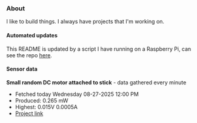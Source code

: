 ### About
I like to build things. I always have projects that I'm working on.

#### Automated updates
This README is updated by a script I have running on a Raspberry Pi, can see the repo [here](https://github.com/jdc-cunningham/raspi-git-repo-updater).

#### Sensor data


**Small random DC motor attached to stick** - data gathered every minute
- Fetched today Wednesday 08-27-2025 12:00 PM
- Produced: 0.265 mW
- Highest: 0.015V 0.0005A
- [Project link](https://github.com/jdc-cunningham/turbine-raspi)